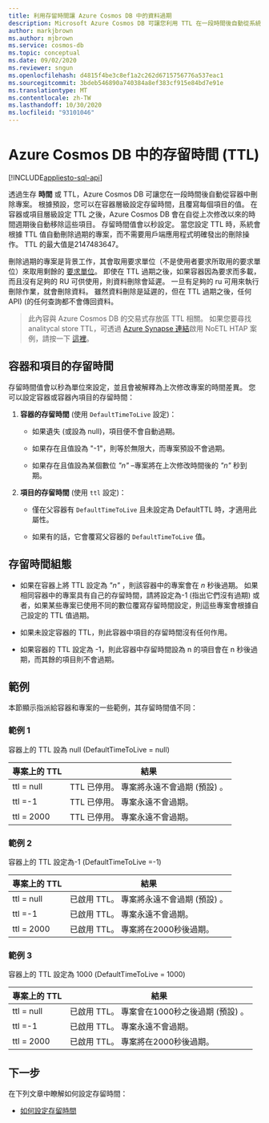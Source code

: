 ```yaml
---
title: 利用存留時間讓 Azure Cosmos DB 中的資料過期
description: Microsoft Azure Cosmos DB 可讓您利用 TTL 在一段時間後自動從系統清除文件。
author: markjbrown
ms.author: mjbrown
ms.service: cosmos-db
ms.topic: conceptual
ms.date: 09/02/2020
ms.reviewer: sngun
ms.openlocfilehash: d4815f4be3c8ef1a2c262d6715756776a537eac1
ms.sourcegitcommit: 3bdeb546890a740384a8ef383cf915e84bd7e91e
ms.translationtype: MT
ms.contentlocale: zh-TW
ms.lasthandoff: 10/30/2020
ms.locfileid: "93101046"
---
```

# <a name="time-to-live-ttl-in-azure-cosmos-db"></a>Azure Cosmos DB 中的存留時間 (TTL)
[!INCLUDE[appliesto-sql-api](includes/appliesto-sql-api.md)]

透過生存 **時間** 或 TTL，Azure Cosmos DB 可讓您在一段時間後自動從容器中刪除專案。 根據預設，您可以在容器層級設定存留時間，且覆寫每個項目的值。 在容器或項目層級設定 TTL 之後，Azure Cosmos DB 會在自從上次修改以來的時間週期後自動移除這些項目。 存留時間值會以秒設定。 當您設定 TTL 時，系統會根據 TTL 值自動刪除過期的專案，而不需要用戶端應用程式明確發出的刪除操作。 TTL 的最大值是2147483647。

刪除過期的專案是背景工作，其會取用要求單位（不是使用者要求所取用的要求單位）來取用剩餘的 [要求單位](request-units.md)。 即使在 TTL 過期之後，如果容器因為要求而多載，而且沒有足夠的 RU 可供使用，則資料刪除會延遲。 一旦有足夠的 ru 可用來執行刪除作業，就會刪除資料。 雖然資料刪除是延遲的，但在 TTL 過期之後，任何 API)  (的任何查詢都不會傳回資料。

> 此內容與 Azure Cosmos DB 的交易式存放區 TTL 相關。 如果您要尋找 analitycal store TTL，可透過 [Azure Synapse 連結](./synapse-link.md)啟用 NoETL HTAP 案例，請按一下 [這裡](./analytical-store-introduction.md#analytical-ttl)。

## <a name="time-to-live-for-containers-and-items"></a>容器和項目的存留時間

存留時間值會以秒為單位來設定，並且會被解釋為上次修改專案的時間差異。 您可以設定容器或容器內項目的存留時間：

1. **容器的存留時間** (使用 `DefaultTimeToLive` 設定)：

   - 如果遺失 (或設為 null)，項目便不會自動過期。

   - 如果存在且值設為 "-1"，則等於無限大，而專案預設不會過期。

   - 如果存在且值設為某個數位 *"n"* –專案將在上次修改時間後的 *"n"* 秒到期。

2. **項目的存留時間** (使用 `ttl` 設定)：

   - 僅在父容器有 `DefaultTimeToLive` 且未設定為 DefaultTTL 時，才適用此屬性。

   - 如果有的話，它會覆寫父容器的 `DefaultTimeToLive` 值。

## <a name="time-to-live-configurations"></a>存留時間組態

* 如果在容器上將 TTL 設定為 *"n"* ，則該容器中的專案會在 *n* 秒後過期。  如果相同容器中的專案具有自己的存留時間，請將設定為-1 (指出它們沒有過期) 或者，如果某些專案已使用不同的數位覆寫存留時間設定，則這些專案會根據自己設定的 TTL 值過期。 

* 如果未設定容器的 TTL，則此容器中項目的存留時間沒有任何作用。 

* 如果容器的 TTL 設定為 -1，則此容器中存留時間設為 n 的項目會在 n 秒後過期，而其餘的項目則不會過期。

## <a name="examples"></a>範例

本節顯示指派給容器和專案的一些範例，其存留時間值不同：

### <a name="example-1"></a>範例 1

容器上的 TTL 設為 null (DefaultTimeToLive = null) 

|專案上的 TTL| 結果|
|---|---|
|ttl = null|    TTL 已停用。 專案將永遠不會過期 (預設) 。|
|ttl =-1   |TTL 已停用。 專案永遠不會過期。|
|ttl = 2000 |TTL 已停用。 專案永遠不會過期。|


### <a name="example-2"></a>範例 2

容器上的 TTL 設定為-1 (DefaultTimeToLive =-1) 

|專案上的 TTL| 結果|
|---|---|
|ttl = null |已啟用 TTL。 專案將永遠不會過期 (預設) 。|
|ttl =-1   |已啟用 TTL。 專案永遠不會過期。|
|ttl = 2000 |已啟用 TTL。 專案將在2000秒後過期。|


### <a name="example-3"></a>範例 3

容器上的 TTL 設定為 1000 (DefaultTimeToLive = 1000) 

|專案上的 TTL| 結果|
|---|---|
|ttl = null|    已啟用 TTL。 專案會在1000秒之後過期 (預設) 。|
|ttl =-1   |已啟用 TTL。 專案永遠不會過期。|
|ttl = 2000 |已啟用 TTL。 專案將在2000秒後過期。|

## <a name="next-steps"></a>下一步

在下列文章中瞭解如何設定存留時間：

* [如何設定存留時間](how-to-time-to-live.md)